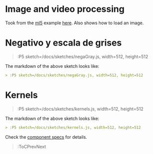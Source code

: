 # Image and video processing

Took from the [ml5](https://ml5js.org/) example [here](https://learn.ml5js.org/#/reference/facemesh?id=examples). Also shows how to load an image.

# Negativo y escala de grises

> :P5 sketch=/docs/sketches/negaGray.js, width=512, height=512

The markdown of the above sketch looks like:

```md
> :P5 sketch=/docs/sketches/negaGray.js, width=512, height=512
``` 
# Kernels

> :P5 sketch=/docs/sketches/kernels.js, width=512, height=512

The markdown of the above sketch looks like:

```md
> :P5 sketch=/docs/sketches/kernels.js, width=512, height=512
```

Check the [component specs](/docs/snippets/component) for details.

> :ToCPrevNext